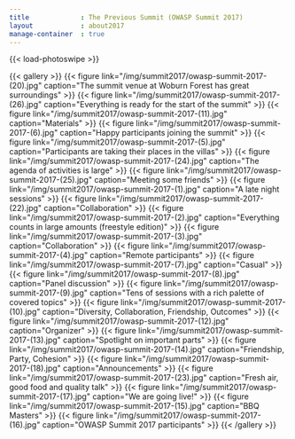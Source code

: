 ```yaml
---
title             : The Previous Summit (OWASP Summit 2017)
layout            : about2017
manage-container  : true
---
```


{{< load-photoswipe >}}


{{< gallery >}}
  {{< figure link="/img/summit2017/owasp-summit-2017-(20).jpg" caption="The summit venue at Woburn Forest has great surroundings" >}}
  {{< figure link="/img/summit2017/owasp-summit-2017-(26).jpg" caption="Everything is ready for the start of the summit" >}}
  {{< figure link="/img/summit2017/owasp-summit-2017-(11).jpg" caption="Materials" >}}
  {{< figure link="/img/summit2017/owasp-summit-2017-(6).jpg" caption="Happy participants joining the summit" >}}
  {{< figure link="/img/summit2017/owasp-summit-2017-(5).jpg" caption="Participants are taking their places in the villas" >}}
  {{< figure link="/img/summit2017/owasp-summit-2017-(24).jpg" caption="The agenda of activities is large" >}}
  {{< figure link="/img/summit2017/owasp-summit-2017-(25).jpg" caption="Meeting some friends" >}}
  {{< figure link="/img/summit2017/owasp-summit-2017-(1).jpg" caption="A late night sessions" >}}
  {{< figure link="/img/summit2017/owasp-summit-2017-(22).jpg" caption="Collaboration" >}}
  {{< figure link="/img/summit2017/owasp-summit-2017-(2).jpg" caption="Everything counts in large amounts (freestyle edition)" >}}
  {{< figure link="/img/summit2017/owasp-summit-2017-(3).jpg" caption="Collaboration" >}}
  {{< figure link="/img/summit2017/owasp-summit-2017-(4).jpg" caption="Remote participants" >}}
  {{< figure link="/img/summit2017/owasp-summit-2017-(7).jpg" caption="Casual" >}}
  {{< figure link="/img/summit2017/owasp-summit-2017-(8).jpg" caption="Panel discussion" >}}
  {{< figure link="/img/summit2017/owasp-summit-2017-(9).jpg" caption="Tens of sessions with a rich palette of covered topics" >}}
  {{< figure link="/img/summit2017/owasp-summit-2017-(10).jpg" caption="Diversity, Collaboration, Friendship, Outcomes" >}}
  {{< figure link="/img/summit2017/owasp-summit-2017-(12).jpg" caption="Organizer" >}}
  {{< figure link="/img/summit2017/owasp-summit-2017-(13).jpg" caption="Spotlight on important parts" >}}
  {{< figure link="/img/summit2017/owasp-summit-2017-(14).jpg" caption="Friendship, Party, Cohesion" >}}
  {{< figure link="/img/summit2017/owasp-summit-2017-(18).jpg" caption="Announcements" >}}
  {{< figure link="/img/summit2017/owasp-summit-2017-(23).jpg" caption="Fresh air, good food and quality talk" >}}
  {{< figure link="/img/summit2017/owasp-summit-2017-(17).jpg" caption="We are going live!" >}}
  {{< figure link="/img/summit2017/owasp-summit-2017-(15).jpg" caption="BBQ Masters" >}}
  {{< figure link="/img/summit2017/owasp-summit-2017-(16).jpg" caption="OWASP Summit 2017 participants" >}}
{{< /gallery >}}
